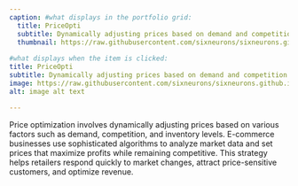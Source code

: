 ```yaml
---
caption: #what displays in the portfolio grid:
  title: PriceOpti
  subtitle: Dynamically adjusting prices based on demand and competition.
  thumbnail: https://raw.githubusercontent.com/sixneurons/sixneurons.github.io/master/assets/img/portfolio/st%20(1).jpg
  
#what displays when the item is clicked:
title: PriceOpti
subtitle: Dynamically adjusting prices based on demand and competition.
image: https://raw.githubusercontent.com/sixneurons/sixneurons.github.io/master/assets/img/portfolio/st%20(1).jpg
alt: image alt text

---
```


Price optimization involves dynamically adjusting prices based on various factors such as demand, competition, and inventory levels. E-commerce businesses use sophisticated algorithms to analyze market data and set prices that maximize profits while remaining competitive. This strategy helps retailers respond quickly to market changes, attract price-sensitive customers, and optimize revenue.
